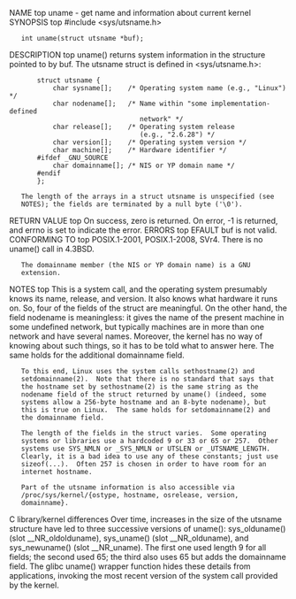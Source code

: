 NAME         top
       uname - get name and information about current kernel
SYNOPSIS         top
       #include <sys/utsname.h>

       int uname(struct utsname *buf);
DESCRIPTION         top
       uname() returns system information in the structure pointed to by
       buf.  The utsname struct is defined in <sys/utsname.h>:

           struct utsname {
               char sysname[];    /* Operating system name (e.g., "Linux") */
               char nodename[];   /* Name within "some implementation-defined
                                     network" */
               char release[];    /* Operating system release
                                     (e.g., "2.6.28") */
               char version[];    /* Operating system version */
               char machine[];    /* Hardware identifier */
           #ifdef _GNU_SOURCE
               char domainname[]; /* NIS or YP domain name */
           #endif
           };

       The length of the arrays in a struct utsname is unspecified (see
       NOTES); the fields are terminated by a null byte ('\0').
RETURN VALUE         top
       On success, zero is returned.  On error, -1 is returned, and
       errno is set to indicate the error.
ERRORS         top
       EFAULT buf is not valid.
CONFORMING TO         top
       POSIX.1-2001, POSIX.1-2008, SVr4.  There is no uname() call in
       4.3BSD.

       The domainname member (the NIS or YP domain name) is a GNU
       extension.
NOTES         top
       This is a system call, and the operating system presumably knows
       its name, release, and version.  It also knows what hardware it
       runs on.  So, four of the fields of the struct are meaningful.
       On the other hand, the field nodename is meaningless: it gives
       the name of the present machine in some undefined network, but
       typically machines are in more than one network and have several
       names.  Moreover, the kernel has no way of knowing about such
       things, so it has to be told what to answer here.  The same holds
       for the additional domainname field.

       To this end, Linux uses the system calls sethostname(2) and
       setdomainname(2).  Note that there is no standard that says that
       the hostname set by sethostname(2) is the same string as the
       nodename field of the struct returned by uname() (indeed, some
       systems allow a 256-byte hostname and an 8-byte nodename), but
       this is true on Linux.  The same holds for setdomainname(2) and
       the domainname field.

       The length of the fields in the struct varies.  Some operating
       systems or libraries use a hardcoded 9 or 33 or 65 or 257.  Other
       systems use SYS_NMLN or _SYS_NMLN or UTSLEN or _UTSNAME_LENGTH.
       Clearly, it is a bad idea to use any of these constants; just use
       sizeof(...).  Often 257 is chosen in order to have room for an
       internet hostname.

       Part of the utsname information is also accessible via
       /proc/sys/kernel/{ostype, hostname, osrelease, version,
       domainname}.

   C library/kernel differences
       Over time, increases in the size of the utsname structure have
       led to three successive versions of uname(): sys_olduname() (slot
       __NR_oldolduname), sys_uname() (slot __NR_olduname), and
       sys_newuname() (slot __NR_uname).  The first one used length 9
       for all fields; the second used 65; the third also uses 65 but
       adds the domainname field.  The glibc uname() wrapper function
       hides these details from applications, invoking the most recent
       version of the system call provided by the kernel.
